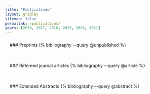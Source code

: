 ```yaml
---
title: "Publications"
layout: gridlay
sitemap: false
permalink: /publications/
years: [2016, 2017, 2018, 2019, 2020, 2021]
---
```


<style>
.jumbotron{
    padding:3%;
    padding-bottom:10px;
    padding-top:10px;
    margin-top:10px;
    margin-bottom:30px;
}
</style>

<div class="jumbotron">
### Preprints
{% bibliography --query @unpublished %}
</div>

<!--
<div class="jumbotron">
### Refereed conference proceedings
{% bibliography --query @inproceedings %}
</div>
//-->

<div class="jumbotron">
### Refereed journal articles
{% bibliography --query @article %}
</div>

<div class="jumbotron">
### Extended Abstracts
{% bibliography --query @abstract %}
</div>
